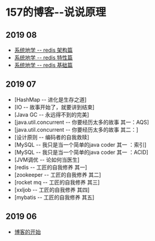 # 157的博客--说说原理

## 2019 08
+ [系统地学 -- redis 架构篇](https://github.com/yewenqu1/blog/issues/4)
+ [系统地学 -- redis 特性篇](https://github.com/yewenqu1/blog/issues/3)
+ [系统地学 -- redis 基础篇](https://github.com/yewenqu1/blog/issues/2)
## 2019 07
+ [HashMap -- 进化是生存之道]
+ [IO -- 故事开始了，就要讲到结束]
+ [Java GC -- 永远得不到的完美]
+ [java.util.concurrent -- 你要经历太多的故事 其一：AQS]
+ [java.util.concurrent -- 你要经历太多的故事 其二：]
+ [设计原则 -- 编码者的自我救赎]
+ [MySQL -- 我只是当一个简单的java coder 其一 ：索引]
+ [MySQL -- 我只是当一个简单的java coder 其一 ：ACID]
+ [JVM调优 -- 论如何当医生]
+ [redis -- 工匠的自我修养 其一]
+ [zookeeper -- 工匠的自我修养 其二]
+ [rocket mq -- 工匠的自我修养 其三]
+ [xxljob -- 工匠的自我修养 其四]
+ [mybatis -- 工匠的自我修养 其五]
## 2019 06
+ [博客的开始](https://github.com/yewenqu1/blog/issues/1)
